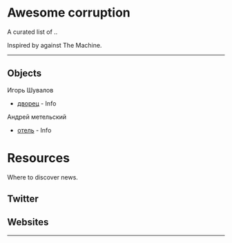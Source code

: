 # Awesome corruption

A curated list of ..

Inspired by against The Machine.

---

## Objects

Игорь Шувалов
* [дворец](https://github.com/awesome-corruption/main/blob/master/MCV3/info.md) - Info

Андрей метельский
* [отель](https://github.com/awesome-corruption/main/blob/master/herrenanger/info.md) - Info

# Resources

Where to discover news.


## Twitter


## Websites


- - -
